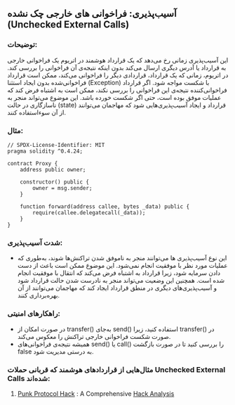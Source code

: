 ## آسیب‌پذیری: فراخوانی های خارجی چک نشده (Unchecked External Calls)

### توضیحات:
این آسیب‌پذیری زمانی رخ می‌دهد که یک قرارداد هوشمند در اتریوم یک فراخوانی خارجی به قرارداد یا آدرس دیگری ارسال می‌کند بدون اینکه نتیجه‌ی آن فراخوانی را بررسی کند. در اتریوم، زمانی که یک قرارداد، قراردادی دیگر را فراخوانی می‌کند، ممکن است قرارداد فراخوانی‌شده بدون ایجاد استثنا (Exception) با شکست مواجه شود. اگر قرارداد فراخوانی‌کننده نتیجه‌ی این فراخوانی را بررسی نکند، ممکن است به اشتباه فرض کند که عملیات موفق بوده است، حتی اگر شکست خورده باشد. این موضوع می‌تواند منجر به ناسازگاری در حالت (state) قرارداد و ایجاد آسیب‌پذیری‌هایی شود که مهاجمان می‌توانند از آن سوءاستفاده کنند.

### مثال:
```
// SPDX-License-Identifier: MIT
pragma solidity ^0.4.24;

contract Proxy {
    address public owner;

    constructor() public {
        owner = msg.sender;
    }

    function forward(address callee, bytes _data) public {
        require(callee.delegatecall(_data));
    }
}
```

### شدت آسیب‌پذیری:
- این نوع آسیب‌پذیری ها می‌توانند منجر به ناموفق شدن تراکنش‌ها شوند، به‌طوری که عملیات مورد نظر با موفقیت انجام نمی‌شود. این موضوع ممکن است باعث از دست دادن سرمایه شود، زیرا قرارداد به اشتباه فرض می‌کند که انتقال با موفقیت انجام شده است. همچنین این وضعیت می‌تواند منجر به نادرست شدن حالت قرارداد شود و آسیب‌پذیری‌های دیگری در منطق قرارداد ایجاد کند که مهاجمان می‌توانند از آن بهره‌برداری کنند.

### راهکارهای امنیتی:
- در صورت امکان از transfer() به‌جای send() استفاده کنید، زیرا transfer() در صورت شکست فراخوانی خارجی تراکنش را معکوس می‌کند.
- همیشه نتیجه‌ی فراخوانی‌های send() یا call() را بررسی کنید تا در صورت بازگشت false به درستی مدیریت شود.

### مثال‌هایی از قراردادهای هوشمند که قربانی حملات Unchecked External Calls شده‌اند:
1. [Punk Protocol Hack](https://github.com/PunkFinance/punk.protocol/blob/master/contracts/models/CompoundModel.sol) : A Comprehensive [Hack Analysis](https://blog.solidityscan.com/security-issues-with-delegate-calls-4ae64d775b76)
